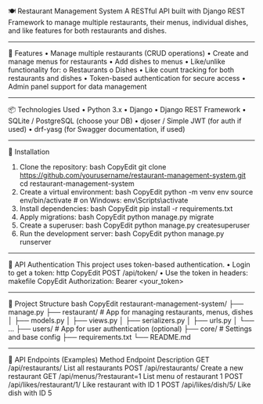 🍽️ Restaurant Management System
  A RESTful API built with Django REST Framework to manage multiple restaurants, their menus, individual dishes, and like features for both restaurants and dishes.
________________________________________
🚀 Features
  •	Manage multiple restaurants (CRUD operations)
  •	Create and manage menus for restaurants
  •	Add dishes to menus
  •	Like/unlike functionality for:
  o	Restaurants
  o	Dishes
  •	Like count tracking for both restaurants and dishes
  •	Token-based authentication for secure access
  •	Admin panel support for data management
________________________________________
📦 Technologies Used
  •	Python 3.x
  •	Django
  •	Django REST Framework
  •	SQLite / PostgreSQL (choose your DB)
  •	djoser / Simple JWT (for auth if used)
  •	drf-yasg (for Swagger documentation, if used)
________________________________________
🔧 Installation
  1.	Clone the repository:
    bash
    CopyEdit
    git clone https://github.com/yourusername/restaurant-management-system.git
    cd restaurant-management-system
  2.	Create a virtual environment:
    bash
    CopyEdit
    python -m venv env
    source env/bin/activate   # on Windows: env\Scripts\activate
  3.	Install dependencies:
    bash
    CopyEdit
    pip install -r requirements.txt
  4.	Apply migrations:
    bash
    CopyEdit
    python manage.py migrate
  5.	Create a superuser:
    bash
    CopyEdit
    python manage.py createsuperuser
  6.	Run the development server:
    bash
    CopyEdit
    python manage.py runserver
________________________________________
🔐 API Authentication
  This project uses token-based authentication.
  •	Login to get a token:
  http
  CopyEdit
  POST /api/token/
  •	Use the token in headers:
  makefile
  CopyEdit
  Authorization: Bearer <your_token>
________________________________________
📂 Project Structure
  bash
  CopyEdit
  restaurant-management-system/
  ├── manage.py
  ├── restaurant/           # App for managing restaurants, menus, dishes
  │   ├── models.py
  │   ├── views.py
  │   ├── serializers.py
  │   ├── urls.py
  │   └── ...
  ├── users/                # App for user authentication (optional)
  ├── core/                 # Settings and base config
  ├── requirements.txt
  └── README.md
________________________________________
🔄 API Endpoints (Examples)
  Method	Endpoint	Description
  GET	/api/restaurants/	List all restaurants
  POST	/api/restaurants/	Create a new restaurant
  GET	/api/menus/?restaurant=1	List menu of restaurant 1
  POST	/api/likes/restaurant/1/	Like restaurant with ID 1
  POST	/api/likes/dish/5/	Like dish with ID 5
